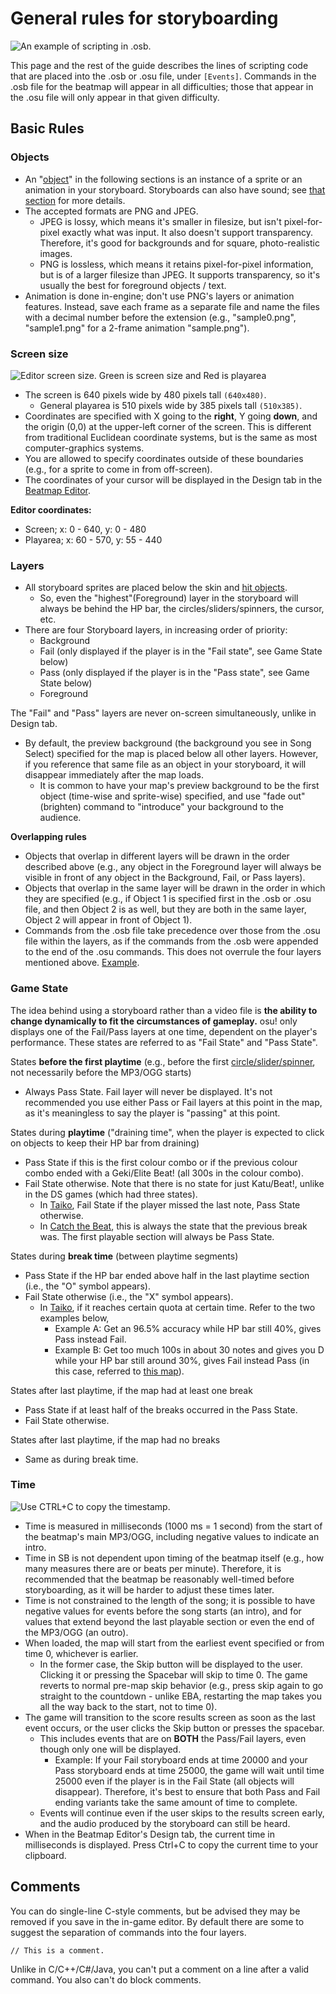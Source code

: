# General rules for storyboarding

![An example of scripting in .osb.](img/SBS_Base.jpg "An example of scripting in .osb.")

 This page and the rest of the guide describes the lines of scripting code that are placed into the .osb or .osu file, under `[Events]`. Commands in the .osb file for the beatmap will appear in all difficulties; those that appear in the .osu file will only appear in that given difficulty.

## Basic Rules

### Objects

- An "[object](/wiki/Storyboard_Scripting/Objects)" in the following sections is an instance of a sprite or an animation in your storyboard. Storyboards can also have sound; see [that section](/wiki/Storyboard_Scripting/Audio) for more details.
- The accepted formats are PNG and JPEG.
  - JPEG is lossy, which means it's smaller in filesize, but isn't pixel-for-pixel exactly what was input. It also doesn't support transparency. Therefore, it's good for backgrounds and for square, photo-realistic images.
  - PNG is lossless, which means it retains pixel-for-pixel information, but is of a larger filesize than JPEG. It supports transparency, so it's usually the best for foreground objects / text.
- Animation is done in-engine; don't use PNG's layers or animation features. Instead, save each frame as a separate file and name the files with a decimal number before the extension (e.g., "sample0.png", "sample1.png" for a 2-frame animation "sample.png").

### Screen size

![Editor screen size. Green is screen size and Red is playarea](img/SBS_SS.jpg "Editor screen size. Green is screen size and Red is playarea")

- The screen is 640 pixels wide by 480 pixels tall `(640x480)`.
  - General playarea is 510 pixels wide by 385 pixels tall `(510x385)`.
- Coordinates are specified with X going to the **right**, Y going **down**, and the origin (0,0) at the upper-left corner of the screen. This is different from traditional Euclidean coordinate systems, but is the same as most computer-graphics systems.
- You are allowed to specify coordinates outside of these boundaries (e.g., for a sprite to come in from off-screen).
- The coordinates of your cursor will be displayed in the Design tab in the [Beatmap Editor](/wiki/Beatmap_Editor).

**Editor coordinates:**

- Screen; x: 0 - 640, y: 0 - 480
- Playarea; x: 60 - 570, y: 55 - 440

### Layers

- All storyboard sprites are placed below the skin and [hit objects](/wiki/Hit_Objects).
  - So, even the "highest"(Foreground) layer in the storyboard will always be behind the HP bar, the circles/sliders/spinners, the cursor, etc.
- There are four Storyboard layers, in increasing order of priority:
  - Background
  - Fail (only displayed if the player is in the "Fail state", see Game State below)
  - Pass (only displayed if the player is in the "Pass state", see Game State below)
  - Foreground

The "Fail" and "Pass" layers are never on-screen simultaneously, unlike in Design tab.
- By default, the preview background (the background you see in Song Select) specified for the map is placed below all other layers. However, if you reference that same file as an object in your storyboard, it will disappear immediately after the map loads.
  - It is common to have your map's preview background to be the first object (time-wise and sprite-wise) specified, and use "fade out" (brighten) command to "introduce" your background to the audience.

**Overlapping rules**

- Objects that overlap in different layers will be drawn in the order described above (e.g., any object in the Foreground layer will always be visible in front of any object in the Background, Fail, or Pass layers).
- Objects that overlap in the same layer will be drawn in the order in which they are specified (e.g., if Object 1 is specified first in the .osb or .osu file, and then Object 2 is as well, but they are both in the same layer, Object 2 will appear in front of Object 1).
- Commands from the .osb file take precedence over those from the .osu file within the layers, as if the commands from the .osb were appended to the end of the .osu commands. This does not overrule the four layers mentioned above. [Example](https://osu.ppy.sh/community/forums/topics/1869?start=469997).

### Game State

The idea behind using a storyboard rather than a video file is **the ability to change dynamically to fit the circumstances of gameplay.** osu! only displays one of the Fail/Pass layers at one time, dependent on the player's performance. These states are referred to as "Fail State" and "Pass State".

States **before the first playtime** (e.g., before the first [circle/slider/spinner](/wiki/Hit_Objects), not necessarily before the MP3/OGG starts)

- Always Pass State. Fail layer will never be displayed. It's not recommended you use either Pass or Fail layers at this point in the map, as it's meaningless to say the player is "passing" at this point.

States during **playtime** ("draining time", when the player is expected to click on objects to keep their HP bar from draining)

- Pass State if this is the first colour combo or if the previous colour combo ended with a Geki/Elite Beat! (all 300s in the colour combo).
- Fail State otherwise. Note that there is no state for just Katu/Beat!, unlike in the DS games (which had three states).
  - In [Taiko](/wiki/Game_mode/osu!taiko), Fail State if the player missed the last note, Pass State otherwise.
  - In [Catch the Beat](/wiki/Game_mode/osu!catch), this is always the state that the previous break was. The first playable section will always be Pass State.

States during **break time** (between playtime segments)

- Pass State if the HP bar ended above half in the last playtime section (i.e., the "O" symbol appears).
- Fail State otherwise (i.e., the "X" symbol appears).
  - In [Taiko](/wiki/Game_mode/osu!taiko), if it reaches certain quota at certain time. Refer to the two examples below,
    - Example A: Get an 96.5% accuracy while HP bar still 40%, gives Pass instead Fail.
    - Example B: Get too much 100s in about 30 notes and gives you D while your HP bar still around 30%, gives Fail instead Pass (in this case, referred to [this map](https://osu.ppy.sh/beatmaps/69556&m=1)).

States after last playtime, if the map had at least one break

- Pass State if at least half of the breaks occurred in the Pass State.
- Fail State otherwise.

States after last playtime, if the map had no breaks

- Same as during break time.

### Time

![Use CTRL+C to copy the timestamp.](img/SBS_Time.jpg "Use CTRL+C to copy the timestamp.")

- Time is measured in milliseconds (1000 ms = 1 second) from the start of the beatmap's main MP3/OGG, including negative values to indicate an intro.
- Time in SB is not dependent upon timing of the beatmap itself (e.g., how many measures there are or beats per minute). Therefore, it is recommended that the beatmap be reasonably well-timed before storyboarding, as it will be harder to adjust these times later.
- Time is not constrained to the length of the song; it is possible to have negative values for events before the song starts (an intro), and for values that extend beyond the last playable section or even the end of the MP3/OGG (an outro).
- When loaded, the map will start from the earliest event specified or from time 0, whichever is earlier.
  - In the former case, the Skip button will be displayed to the user. Clicking it or pressing the Spacebar will skip to time 0. The game reverts to normal pre-map skip behavior (e.g., press skip again to go straight to the countdown - unlike EBA, restarting the map takes you all the way back to the start, not to time 0).
- The game will transition to the score results screen as soon as the last event occurs, or the user clicks the Skip button or presses the spacebar.
  - This includes events that are on **BOTH** the Pass/Fail layers, even though only one will be displayed.
    - Example: If your Fail storyboard ends at time 20000 and your Pass storyboard ends at time 25000, the game will wait until time 25000 even if the player is in the Fail State (all objects will disappear). Therefore, it's best to ensure that both Pass and Fail ending variants take the same amount of time to complete.
  - Events will continue even if the user skips to the results screen early, and the audio produced by the storyboard can still be heard.
- When in the Beatmap Editor's Design tab, the current time in milliseconds is displayed. Press Ctrl+C to copy the current time to your clipboard.

## Comments

You can do single-line C-style comments, but be advised they may be removed if you save in the in-game editor. By default there are some to suggest the separation of commands into the four layers.

`// This is a comment.`

Unlike in C/C++/C#/Java, you can't put a comment on a line after a valid command. You also can't do block comments.
